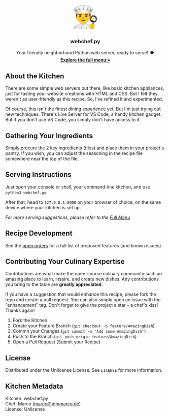 <br />
<div align="center">
  <a href="https://github.com/mmmarco-de/webchef.py">
    <img src="images/chef.png" alt="Logo" width="80" height="80">
  </a>

  <h3 align="center">webchef.py</h3>

  <p align="center">
    Your friendly neighborhood Python web server, ready to serve! 🍽️
    <br />
    <a href="https://webchef.mmmarco.de/"><strong>Explore the full menu »</strong></a>
  </p>
</div>

## About the Kitchen

There are some simple web servers out there, like basic kitchen appliances, just for tasting your website creations with HTML and CSS. But I felt they weren't as user-friendly as this recipe. So, I've refined it and experimented.

Of course, this isn't the finest dining experience yet. But I'm just trying out new techniques. There's Live Server for VS Code, a handy kitchen gadget. But if you don't use VS Code, you simply don't have access to it.

## Gathering Your Ingredients

Simply procure the 2 key ingredients (files) and place them in your project's pantry. If you wish, you can adjust the seasoning in the recipe file somewhere near the top of the file.

## Serving Instructions

Just open your console or shell, your command-line kitchen, and use `python3 webchef.py`.

After that, head to `127.0.0.1:8000` on your browser of choice, on the same device where your kitchen is set up.

_For more serving suggestions, please refer to the [Full Menu](https://webchef.mmmarco.de/)_

## Recipe Development

See the [open orders](https://github.com/mmmarco-de/webchef.py/issues) for a full list of proposed features (and known issues).

## Contributing Your Culinary Expertise

Contributions are what make the open-source culinary community such an amazing place to learn, inspire, and create new dishes. Any contributions you bring to the table are **greatly appreciated**.

If you have a suggestion that would enhance this recipe, please fork the repo and create a pull request. You can also simply open an issue with the "enhancement" tag.
Don't forget to give the project a star – a chef's kiss! Thanks again!

1. Fork the Kitchen
2. Create your Feature Branch (`git checkout -b feature/AmazingDish`)
3. Commit your Changes (`git commit -m 'Add some AmazingDish'`)
4. Push to the Branch (`git push origin feature/AmazingDish`)
5. Open a Pull Request (Submit your Recipe)

## License

Distributed under the Unlicense License. See `LICENSE` for more information.

## Kitchen Metadata

Kitchen: webchef.py\
Chef: Marco (marco@mmmarco.de)\
License: Unlicense
